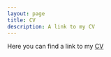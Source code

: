```yaml
---
layout: page
title: CV
description: A link to my CV
---
```


<p>Here you can find a link to my <a href="" target="_blank">CV</a></p>
